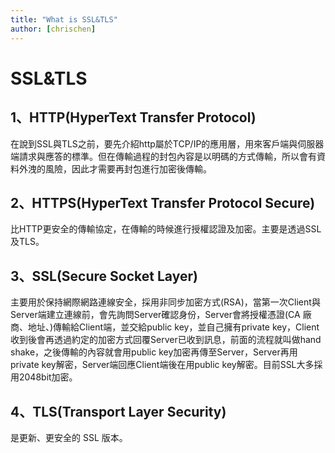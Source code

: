```yaml
---
title: "What is SSL&TLS"
author: [chrischen]
---
```


# SSL&TLS

## 1、HTTP(HyperText Transfer Protocol)

在說到SSL與TLS之前，要先介紹http屬於TCP/IP的應用層，用來客戶端與伺服器端請求與應答的標準。但在傳輸過程的封包內容是以明碼的方式傳輸，所以會有資料外洩的風險，因此才需要再封包進行加密後傳輸。

## 2、HTTPS(HyperText Transfer Protocol Secure)

比HTTP更安全的傳輸協定，在傳輸的時候進行授權認證及加密。主要是透過SSL及TLS。

## 3、SSL(Secure Socket Layer)

主要用於保持網際網路連線安全，採用非同步加密方式(RSA)，當第一次Client與Server端建立連線前，會先詢問Server確認身份，Server會將授權憑證(CA 廠商、地址、)傳輸給Client端，並交給public key，並自己擁有private key，Client收到後會再透過約定的加密方式回覆Server已收到訊息，前面的流程就叫做hand shake，之後傳輸的內容就會用public key加密再傳至Server，Server再用private key解密，Server端回應Client端後在用public key解密。目前SSL大多採用2048bit加密。


## 4、TLS(Transport Layer Security)

是更新、更安全的 SSL 版本。
